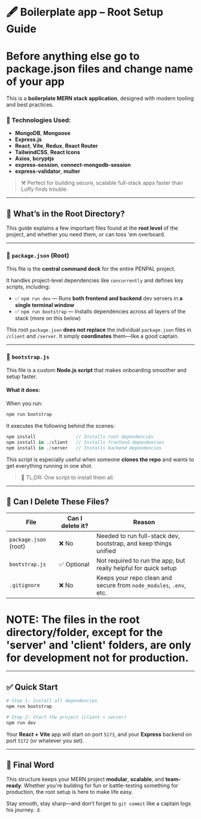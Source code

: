 # 🖋️ Boilerplate app – Root Setup Guide

# Before anything else go to package.json files and change name of your app

This is a **boilerplate MERN stack application**, designed with modern tooling and best practices.

### 🚀 Technologies Used:

- **MongoDB**, **Mongoose**
- **Express.js**
- **React**, **Vite**, **Redux**, **React Router**
- **TailwindCSS**, **React Icons**
- **Axios**, **bcryptjs**
- **express-session**, **connect-mongodb-session**
- **express-validator**, **multer**
  
> ⚒️ Perfect for building secure, scalable full-stack apps faster than Luffy finds trouble.

---

## 📁 What’s in the Root Directory?

This guide explains a few important files found at the **root level** of the project, and whether you need them, or can toss 'em overboard.

---

### 🔹 `package.json` (Root)

This file is the **central command deck** for the entire PENPAL project.

It handles project-level dependencies like `concurrently` and defines key scripts, including:

- ✅ `npm run dev` — Runs **both frontend and backend** dev servers in **a single terminal window**
- ✅ `npm run bootstrap` — Installs dependencies across all layers of the stack (more on this below)

This root `package.json` **does not replace** the individual `package.json` files in `/client` and `/server`. It simply **coordinates** them—like a good captain.

---

### 🔹 `bootstrap.js`

This file is a custom **Node.js script** that makes onboarding smoother and setup faster.

#### What it does:
When you run:
```bash
npm run bootstrap
```

It executes the following behind the scenes:
```js
npm install               // Installs root dependencies
npm install in ./client   // Installs frontend dependencies
npm install in ./server   // Installs backend dependencies
```

This script is especially useful when someone **clones the repo** and wants to get everything running in one shot.

> 🧠 TL;DR: One script to install them all.

---

## 🧹 Can I Delete These Files?

| File          | Can I delete it? | Reason                                                                 |
|---------------|------------------|------------------------------------------------------------------------|
| `package.json` (root) | ❌ No               | Needed to run full-stack dev, bootstrap, and keep things unified       |
| `bootstrap.js`        | ✅ Optional         | Not required to run the app, but really helpful for quick setup       |
| `.gitignore`          | ❌ No               | Keeps your repo clean and secure from `node_modules`, `.env`, etc.    |

# NOTE: The files in the root directory/folder, except for the 'server' and 'client' folders, are only for development not for production.

---

## ✅ Quick Start

```bash
# Step 1: Install all dependencies
npm run bootstrap

# Step 2: Start the project (client + server)
npm run dev
```

Your **React + Vite** app will start on port `5173`, and your **Express** backend on port `5172` (or whatever you set).

---

## 🧭 Final Word

This structure keeps your MERN project **modular**, **scalable**, and **team-ready**. Whether you're building for fun or battle-testing something for production, the root setup is here to make life easy.

Stay smooth, stay sharp—and don’t forget to `git commit` like a captain logs his journey. ⚓